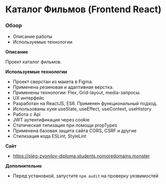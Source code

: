 # Каталог Фильмов (Frontend React)

### Обзор

* Описание работы
* Используемые технологии

**Описание**

Проект каталог фильмов.

**Используемые технологии**

* Проект сверстан из макета в Figma.
* Применена резиновая и адаптивная верстка.
* Применены технологии: Flex, Grid-layout, media-запросы.
* UX интерфейс
* Разработан на ReactJS, ES6. Применен функциональный подход.
* Использованы хуки useState, useEffect, useContext, useHistory
* Работа c Api
* JWT аутентификация через cookie
* Статическая типизация при помощи propTypes
* Применена базовая защита сайта CORS, CSRF и другие
* Стилизация кода ESLint, StyleLint

**Сайт**

* https://oleg-zvonilov-diploma.students.nomoredomains.monster

**Дополнительно**

* Перед установкой, запустите `npm audit` на проверку уязвимостей 
